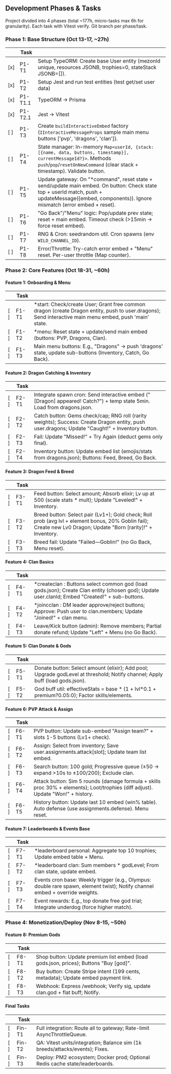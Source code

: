 ## Development Phases & Tasks
Project divided into 4 phases (total ~177h, micro-tasks max 6h for granularity). Each task with Vitest verify. Git branch per phase/task.

### Phase 1: Base Structure (Oct 13-17, ~27h)
|     | Task    |                                                                                                                                                                                                   |
| --- | ------- | ------------------------------------------------------------------------------------------------------------------------------------------------------------------------------------------------- |
| [x] | P1-T1   | Setup TypeORM: Create base User entity (mezonId unique, resources JSONB, trophies=0, stateStack JSONB=[]).                                                                                        |
| [x] | P1-T2   | Setup Jest and run test entities (test get/set user data)                                                                                                                                         |
| [x] | P1-T1.1 | TypeORM -> Prisma                                                                                                                                                                                 |
| [x] | P1-T2.1 | Jest -> Vitest                                                                                                                                                                                    |
| [ ] | P1-T3   | Create `buildInteractiveEmbed` factory (`IInteractiveMessageProps` sample main menu buttons ['pvp', 'dragons', 'clan']).                                                                          |
| [ ] | P1-T4   | State manager: In-memory `Map<userId, {stack: [{name, data, buttons, timestamp}], currentMessageId?}>`. Methods `push`/`pop`/`resetOnNewCommand` (clear stack + timestamp). Validate button.      |
| [ ] | P1-T5   | Update gateway: On "*command", reset state + send/update main embed. On button: Check state top + userId match, push + updateMessage({embed, components}). Ignore mismatch (error embed + reset). |
| [ ] | P1-T6   | "Go Back"/"Menu" logic: Pop/update prev state; reset + main embed. Timeout check (>15min → force reset embed).                                                                                    |
| [ ] | P1-T7   | RNG & Cron: seedrandom util. Cron spawns (env `WILD_CHANNEL_ID`).                                                                                                                                 |
| [ ] | P1-T8   | Error/Throttle: Try-catch error embed + "Menu" reset. Per-user throttle (Map counter).                                                                                                            |

### Phase 2: Core Features (Oct 18-31, ~60h)
#### Feature 1: Onboarding & Menu
|     | Task  |                                                                                                                                                        |
| --- | ----- | ------------------------------------------------------------------------------------------------------------------------------------------------------ |
| [ ] | F1-T1 | *start: Check/create User; Grant free common dragon (create Dragon entity, push to user.dragons); Send interactive main menu embed, push 'main' state. |
| [ ] | F1-T2 | *menu: Reset state + update/send main embed (buttons: PVP, Dragons, Clan).                                                                             |
| [ ] | F1-T3 | Main menu buttons: E.g., "Dragons" → push 'dragons' state, update sub-buttons (Inventory, Catch, Go Back).                                             |
#### Feature 2: Dragon Catching & Inventory
|     | Task  |                                                                                                                                                 |
| --- | ----- | ----------------------------------------------------------------------------------------------------------------------------------------------- |
| [ ] | F2-T1 | Integrate spawn cron: Send interactive embed ("[Dragon] appeared! Catch?") + temp state 5min. Load from dragons.json.                           |
| [ ] | F2-T2 | Catch button: Gems check/cap; RNG roll (rarity weights); Success: Create Dragon entity, push user.dragons; Update "Caught!" + Inventory button. |
| [ ] | F2-T3 | Fail: Update "Missed!" + Try Again (deduct gems only final).                                                                                    |
| [ ] | F2-T4 | Inventory button: Update embed list (emojis/stats from dragons.json); Buttons: Feed, Breed, Go Back.                                            |
#### Feature 3: Dragon Feed & Breed
|     | Task  |                                                                                                                                                                 |
| --- | ----- | --------------------------------------------------------------------------------------------------------------------------------------------------------------- |
| [ ] | F3-T1 | Feed button: Select amount; Absorb elixir; Lv up at 500 (scale stats * mult); Update "Leveled!" + Inventory.                                                    |
| [ ] | F3-T2 | Breed button: Select pair (Lv1+); Gold check; Roll prob (avg lvl + element bonus, 20% Goblin fail); Create new Lv0 Dragon; Update "Born [rarity]!" + Inventory. |
| [ ] | F3-T3 | Breed fail: Update "Failed—Goblin!" (no Go Back, Menu reset).                                                                                                   |
#### Feature 4: Clan Basics
|     | Task  |                                                                                                                                                      |
| --- | ----- | ---------------------------------------------------------------------------------------------------------------------------------------------------- |
| [ ] | F4-T1 | *createclan <name>: Buttons select common god (load gods.json); Create Clan entity (chosen god); Update user.clanId; Embed "Created!" + sub-buttons. |
| [ ] | F4-T2 | *joincclan <id>: DM leader approve/reject buttons; Approve: Push user to clan.members; Update "Joined!" + clan menu.                                 |
| [ ] | F4-T3 | Leave/Kick button (admin): Remove members; Partial donate refund; Update "Left" + Menu (no Go Back).                                                 |

#### Feature 5: Clan Donate & Gods
|     | Task  |                                                                                                                              |
| --- | ----- | ---------------------------------------------------------------------------------------------------------------------------- |
| [ ] | F5-T1 | Donate button: Select amount (elixir); Add pool; Upgrade godLevel at threshold; Notify channel; Apply buff (load gods.json). |
| [ ] | F5-T2 | God buff util: effectiveStats = base * (1 + lvl*0.1 + premium?0.05:0); Factor skills/elements.                               |
#### Feature 6: PVP Attack & Assign
|     | Task  |                                                                                                                                  |
| --- | ----- | -------------------------------------------------------------------------------------------------------------------------------- |
| [ ] | F6-T1 | PVP button: Update sub-embed "Assign team?" + slots 1-5 buttons (Lv1+ check).                                                    |
| [ ] | F6-T2 | Assign: Select from inventory; Save user.assignments.attack[slot]; Update team list embed.                                       |
| [ ] | F6-T3 | Search button: 100 gold; Progressive queue (±50 → expand >10s to ±100/200); Exclude clan.                                        |
| [ ] | F6-T4 | Attack button: Sim 5 rounds (damage formula + skills proc 30% + elements); Loot/trophies (diff adjust). Update "Won!" + history. |
| [ ] | F6-T5 | History button: Update last 10 embed (win% table). Auto defense (use assignments.defense). Menu reset.                           |
#### Feature 7: Leaderboards & Events Base
|     | Task  |                                                                                                                              |
| --- | ----- | ---------------------------------------------------------------------------------------------------------------------------- |
| [ ] | F7-T1 | *leaderboard personal: Aggregate top 10 trophies; Update embed table + Menu.                                                 |
| [ ] | F7-T2 | *leaderboard clan: Sum members * godLevel; From clan state, update embed.                                                    |
| [ ] | F7-T3 | Events cron base: Weekly trigger (e.g., Olympus: double rare spawn, element twist); Notify channel embed + override weights. |
| [ ] | F7-T4 | Event rewards: E.g., top donate free god trial; Integrate underdog (force higher match).                                     |
### Phase 4: Monetization/Deploy (Nov 8-15, ~50h)
#### Feature 8: Premium Gods
|     | Task  |                                                                                       |
| --- | ----- | ------------------------------------------------------------------------------------- |
| [ ] | F8-T1 | Shop button: Update premium list embed (load gods.json, prices); Buttons "Buy [god]". |
| [ ] | F8-T2 | Buy button: Create Stripe intent (199 cents, metadata); Update embed payment link.    |
| [ ] | F8-T3 | Webhook: Express /webhook; Verify sig, update clan.god + flat buff; Notify.           |

#### Final Tasks
|     | Task   |                                                                              |
| --- | ------ | ---------------------------------------------------------------------------- |
| [ ] | Fin-T1 | Full integration: Route all to gateway; Rate-limit AsyncThrottleQueue.       |
| [ ] | Fin-T2 | QA: Vitest units/integration; Balance sim (1k breeds/attacks/events); Fixes. |
| [ ] | Fin-T3 | Deploy: PM2 ecosystem; Docker prod; Optional Redis cache state/leaderboards. |
